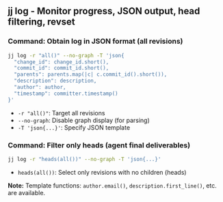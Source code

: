 ## jj log - Monitor progress, JSON output, head filtering, revset

### Command: Obtain log in JSON format (all revisions)
```bash
jj log -r "all()" --no-graph -T 'json{
  "change_id": change_id.short(),
  "commit_id": commit_id.short(),
  "parents": parents.map(|c| c.commit_id().short()),
  "description": description,
  "author": author,
  "timestamp": committer.timestamp()
}'
```
- `-r "all()"`: Target all revisions
- `--no-graph`: Disable graph display (for parsing)
- `-T 'json{...}'`: Specify JSON template

### Command: Filter only heads (agent final deliverables)
```bash
jj log -r "heads(all())" --no-graph -T 'json{...}'
```
- `heads(all())`: Select only revisions with no children (heads)

**Note:** Template functions: `author.email()`, `description.first_line()`, etc. are available.